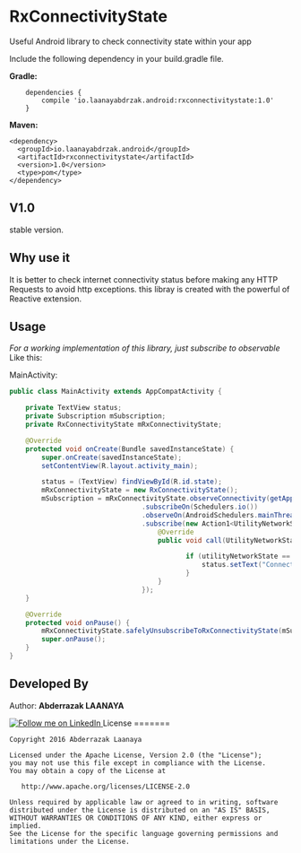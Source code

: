 # RxConnectivityState
Useful Android library to check connectivity state within your app 

Include the following dependency in your build.gradle file.

**Gradle:**
```Gradle
    dependencies {
        compile 'io.laanayabdrzak.android:rxconnectivitystate:1.0'
    }
```
**Maven:**
```
<dependency>
  <groupId>io.laanayabdrzak.android</groupId>
  <artifactId>rxconnectivitystate</artifactId>
  <version>1.0</version>
  <type>pom</type>
</dependency>
```
## V1.0

stable version.

## Why use it 

It is better to check internet connectivity status before making any HTTP Requests to avoid http exceptions. this libray is created with the powerful of Reactive extension.

## Usage

*For a working implementation of this library, just subscribe to observable* Like this:

MainActivity:

```java
public class MainActivity extends AppCompatActivity {

    private TextView status;
    private Subscription mSubscription;
    private RxConnectivityState mRxConnectivityState;

    @Override
    protected void onCreate(Bundle savedInstanceState) {
        super.onCreate(savedInstanceState);
        setContentView(R.layout.activity_main);

        status = (TextView) findViewById(R.id.state);
        mRxConnectivityState = new RxConnectivityState();
        mSubscription = mRxConnectivityState.observeConnectivity(getApplicationContext())
                                 .subscribeOn(Schedulers.io())
                                 .observeOn(AndroidSchedulers.mainThread())
                                 .subscribe(new Action1<UtilityNetworkState>() {
                                     @Override
                                     public void call(UtilityNetworkState utilityNetworkState) {

                                            if (utilityNetworkState == UtilityNetworkState.WIFI_CONNECTED){
                                                status.setText("Connected");
                                            }
                                     }
                                 });
    }

    @Override
    protected void onPause() {
        mRxConnectivityState.safelyUnsubscribeToRxConnectivityState(mSubscription);
        super.onPause();
    }
}
```

## Developed By
 Author: **Abderrazak LAANAYA**

<a href="https://www.linkedin.com/in/laanayabdrzak">
  <img alt="Follow me on LinkedIn"
       src="https://raw.githubusercontent.com/florent37/DaVinci/master/mobile/src/main/res/drawable-hdpi/linkedin.png" />
</a>
License
=======

    Copyright 2016 Abderrazak Laanaya

    Licensed under the Apache License, Version 2.0 (the "License");
    you may not use this file except in compliance with the License.
    You may obtain a copy of the License at

       http://www.apache.org/licenses/LICENSE-2.0

    Unless required by applicable law or agreed to in writing, software
    distributed under the License is distributed on an "AS IS" BASIS,
    WITHOUT WARRANTIES OR CONDITIONS OF ANY KIND, either express or implied.
    See the License for the specific language governing permissions and
    limitations under the License.

